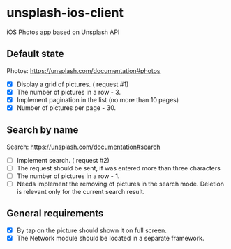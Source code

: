 # unsplash-ios-client
iOS Photos app based on Unsplash API

## Default state
Photos: https://unsplash.com/documentation#photos

- [x] Display a grid of pictures. ( request #1) 
- [x] The number of pictures in a row - 3.
- [x] Implement pagination in the list (no more than 10 pages)
- [x] Number of pictures per page - 30.

## Search by name
Search: https://unsplash.com/documentation#search

- [ ] Implement search. ( request #2) 
- [ ] The request should be sent, if was entered more than three characters
- [ ] The number of pictures in a row - 1.
- [ ] Needs implement the removing of pictures in the search mode. Deletion is relevant only for the current search result.

## General requirements
- [x] By tap on the picture should shown it on full screen.
- [x] The Network module should be located in a separate framework.

